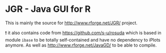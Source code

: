 # JGR - Java GUI for R

This is mainly the source for http://www.rforge.net/JGR/ project.

:exclamation: it also contains code from https://github.com/s-u/rosuda which is based in module `ibase` to be totally self-contained and have no dependency to iPlots anymore. As well as http://www.rforge.net/JavaGD/ to be able to compile.